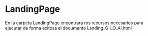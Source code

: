 # LandingPage
En la carpeta LandingPage encontrara ros recursos necesarios para ejecutar de forma exitosa el documento Landing_G-LO_AI.html
